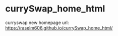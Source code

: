 # currySwap_home_html <br>
curryswap new homepage url: https://raselm606.github.io/currySwap_home_html/
